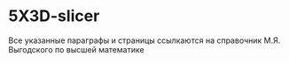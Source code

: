 # 5X3D-slicer
Все указанные параграфы и страницы ссылкаются на справочник М.Я. Выгодского по высшей математике